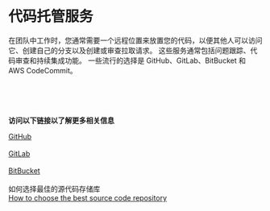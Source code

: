 # 代码托管服务
在团队中工作时，您通常需要一个远程位置来放置您的代码，以便其他人可以访问它、创建自己的分支以及创建或审查拉取请求。 这些服务通常包括问题跟踪、代码审查和持续集成功能。 一些流行的选择是 GitHub、GitLab、BitBucket 和 AWS CodeCommit。


<br>
<br>
<br>

**访问以下链接以了解更多相关信息**<br>

[GitHub](https://github.com/features/)<br><br>
[GitLab](https://about.gitlab.com/)<br><br>
[BitBucket](https://bitbucket.org/product/guides/getting-started/overview)<br><br>
如何选择最佳的源代码存储库<br>
[How to choose the best source code repository](https://bitbucket.org/product/code-repository)
